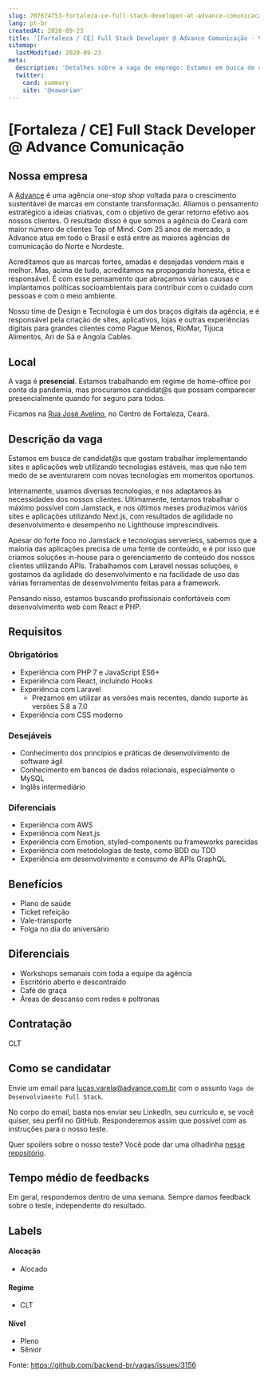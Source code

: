 ```yaml
---
slug: 707674753-fortaleza-ce-full-stack-developer-at-advance-comunicacao
lang: pt-br
createdAt: 2020-09-23
title: '[Fortaleza / CE] Full Stack Developer @ Advance Comunicação - Vaga de Emprego'
sitemap:
  lastModified: 2020-09-23
meta:
  description: 'Detalhes sobre a vaga de emprego: Estamos em busca de candidat@s que gostam trabalhar implementando sites e aplicações web utilizando tecnologias estáveis, mas que não tem medo de se aventurarem com novas tecnologias em momentos oportunos. Internamente, usamos diversas tecnologias, e nos adaptamos às necessidades dos nossos clientes. Ultimamente, tentamos trabalhar o máximo possível com Jamstack, e nos últimos meses produzimos vários sites e aplicações utilizando Next.js, com resultados de agilidade no desenvolvimento e desempenho no Lighthouse imprescindíveis. Apesar do forte foco no Jamstack e tecnologias serverless, sabemos que a maioria das aplicações precisa de uma fonte de conteúdo, e é por isso que criamos soluções in-house para o gerenciamento de conteúdo dos nossos clientes utilizando APIs. Trabalhamos com Laravel nessas soluções, e gostamos da agilidade do desenvolvimento e na facilidade de uso das várias ferramentas de desenvolvimento feitas para a framework. Pensando nisso, estamos buscando profissionais confortáveis com desenvolvimento web com React e PHP.'
  twitter:
    card: summary
    site: '@nawarian'
---
```


# [Fortaleza / CE] Full Stack Developer @ Advance Comunicação

## Nossa empresa
A [Advance](https://advance.com.br/) é uma agência _one-stop shop_ voltada para o crescimento sustentável de marcas em constante transformação. Aliamos o pensamento estratégico a ideias criativas, com o objetivo de gerar retorno efetivo aos nossos clientes. O resultado disso é que somos a agência do Ceará com maior número de clientes Top of Mind. Com 25 anos de mercado, a Advance atua em todo o Brasil e está entre as maiores agências de comunicação do Norte e Nordeste.

Acreditamos que as marcas fortes, amadas e desejadas vendem mais e melhor. Mas, acima de tudo, acreditamos na propaganda honesta, ética e responsável. É com esse pensamento que abraçamos várias causas e implantamos políticas socioambientais para contribuir com o cuidado com pessoas e com o meio ambiente.

Nosso time de Design e Tecnologia é um dos braços digitais da agência, e é responsável pela criação de sites, aplicativos, lojas e outras experiências digitais para grandes clientes como Pague Menos, RioMar, Tijuca Alimentos, Ari de Sá e Angola Cables.

## Local

A vaga é **presencial**. Estamos trabalhando em regime de home-office por conta da pandemia, mas procuramos candidat@s que possam comparecer presencialmente quando for seguro para todos.
 
Ficamos na [Rua José Avelino](https://g.page/advancecomunicacao?share), no Centro de Fortaleza, Ceará.

## Descrição da vaga
Estamos em busca de candidat@s que gostam trabalhar implementando sites e aplicações web utilizando tecnologias estáveis, mas que não tem medo de se aventurarem com novas tecnologias em momentos oportunos.

Internamente, usamos diversas tecnologias, e nos adaptamos às necessidades dos nossos clientes. Ultimamente, tentamos trabalhar o máximo possível com Jamstack, e nos últimos meses produzimos vários sites e aplicações utilizando Next.js, com resultados de agilidade no desenvolvimento e desempenho no Lighthouse imprescindíveis.

Apesar do forte foco no Jamstack e tecnologias serverless, sabemos que a maioria das aplicações precisa de uma fonte de conteúdo, e é por isso que criamos soluções in-house para o gerenciamento de conteúdo dos nossos clientes utilizando APIs. Trabalhamos com Laravel nessas soluções, e gostamos da agilidade do desenvolvimento e na facilidade de uso das várias ferramentas de desenvolvimento feitas para a framework.

Pensando nisso, estamos buscando profissionais confortáveis com desenvolvimento web com React e PHP.

## Requisitos

### Obrigatórios
- Experiência com PHP 7 e JavaScript ES6+
- Experiência com React, incluindo Hooks
- Experiência com Laravel
  - Prezamos em utilizar as versões mais recentes, dando suporte às versões 5.8 a 7.0
- Experiência com CSS moderno

### Desejáveis
- Conhecimento dos princípios e práticas de desenvolvimento de software ágil
- Conhecimento em bancos de dados relacionais, especialmente o MySQL
- Inglês intermediário

### Diferenciais
- Experiência com AWS
- Experiência com Next.js
- Experiência com Emotion, styled-components ou frameworks parecidas
- Experiência com metodologias de teste, como BDD ou TDD
- Experiência em desenvolvimento e consumo de APIs GraphQL

## Benefícios
- Plano de saúde
- Ticket refeição
- Vale-transporte
- Folga no dia do aniversário

## Diferenciais
- Workshops semanais com toda a equipe da agência
- Escritório aberto e descontraído
- Café de graça
- Áreas de descanso com redes e poltronas

## Contratação

CLT

## Como se candidatar

Envie um email para [lucas.varela@advance.com.br](mailto:lucas.varela@advance.com.br?subject=Vaga%20de%20Desenvolvimento%20Full%20Stack) com o assunto `Vaga de Desenvolvimento Full Stack`. 

No corpo do email, basta nos enviar seu LinkedIn, seu currículo e, se você quiser, seu perfil no GitHub. Responderemos assim que possível com as instruções para o nosso teste.

Quer spoilers sobre o nosso teste? Você pode dar uma olhadinha [nesse repositório](https://github.com/penseadvance/tes-tee-full-stack).

## Tempo médio de feedbacks
Em geral, respondemos dentro de uma semana. Sempre damos feedback sobre o teste, independente do resultado.

## Labels

#### Alocação
- Alocado

#### Regime
- CLT

#### Nível
- Pleno
- Sênior

Fonte: https://github.com/backend-br/vagas/issues/3156